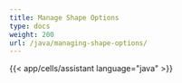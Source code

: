```yaml
---
title: Manage Shape Options
type: docs
weight: 200
url: /java/managing-shape-options/
---
```

{{< app/cells/assistant language="java" >}}